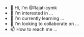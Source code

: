 - 👋 Hi, I’m @Rajat-cymk
- 👀 I’m interested in ...
- 🌱 I’m currently learning ...
- 💞️ I’m looking to collaborate on ...
- 📫 How to reach me ...

<!---
Rajat-cymk/Rajat-cymk is a ✨ special ✨ repository because its `README.md` (this file) appears on your GitHub profile.
You can click the Preview link to take a look at your changes.
--->
